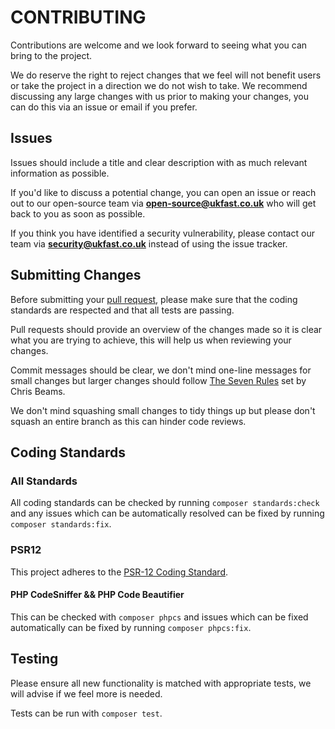 # CONTRIBUTING


Contributions are welcome and we look forward to seeing what you can bring to the project.

We do reserve the right to reject changes that we feel will not benefit users or take the project in a direction we do not wish to take. 
We recommend discussing any large changes with us prior to making your changes, you can do this via an issue or email if you prefer.

## Issues

Issues should include a title and clear description with as much relevant information as possible.

If you'd like to discuss a potential change, you can open an issue or reach out to our open-source team via **open-source@ukfast.co.uk** who will get back to you as soon as possible.

If you think you have identified a security vulnerability, please contact our team via **security@ukfast.co.uk** instead of using the issue tracker.

## Submitting Changes

Before submitting your [pull request](https://help.github.com/en/articles/about-pull-requests),
please make sure that the coding standards are respected and that all tests are passing. 

Pull requests should provide an overview of the changes made so it is clear what you are trying to achieve, this will help us when reviewing your changes.

Commit messages should be clear, we don't mind one-line messages for small changes 
but larger changes should follow [The Seven Rules](https://chris.beams.io/posts/git-commit/) set by Chris Beams. 

We don't mind squashing small changes to tidy things up but please don't squash an entire branch as this can hinder code reviews.

## Coding Standards

### All Standards

All coding standards can be checked by running `composer standards:check` and any issues which can be automatically
resolved can be fixed by running `composer standards:fix`. 

### PSR12

This project adheres to the [PSR-12 Coding Standard](https://www.php-fig.org/psr/psr-12/).

#### PHP CodeSniffer && PHP Code Beautifier

This can be checked with `composer phpcs` and issues which can be fixed automatically can be fixed by running `composer phpcs:fix`.


## Testing


Please ensure all new functionality is matched with appropriate tests, we will advise if we feel more is needed.

Tests can be run with `composer test`.
